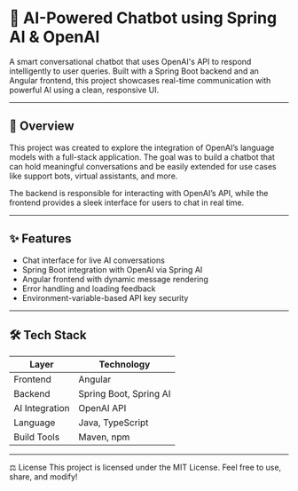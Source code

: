 # 🤖 AI-Powered Chatbot using Spring AI & OpenAI

A smart conversational chatbot that uses OpenAI's API to respond intelligently to user queries. Built with a Spring Boot backend and an Angular frontend, this project showcases real-time communication with powerful AI using a clean, responsive UI.

---

## 📌 Overview

This project was created to explore the integration of OpenAI’s language models with a full-stack application. The goal was to build a chatbot that can hold meaningful conversations and be easily extended for use cases like support bots, virtual assistants, and more.

The backend is responsible for interacting with OpenAI’s API, while the frontend provides a sleek interface for users to chat in real time.

---

## ✨ Features

- Chat interface for live AI conversations
- Spring Boot integration with OpenAI via Spring AI
- Angular frontend with dynamic message rendering
- Error handling and loading feedback
- Environment-variable-based API key security

---

## 🛠️ Tech Stack

| Layer         | Technology                |
|---------------|---------------------------|
| Frontend      | Angular                   |
| Backend       | Spring Boot, Spring AI    |
| AI Integration| OpenAI API                |
| Language      | Java, TypeScript          |
| Build Tools   | Maven, npm                |

---

⚖️ License
This project is licensed under the MIT License. Feel free to use, share, and modify!
